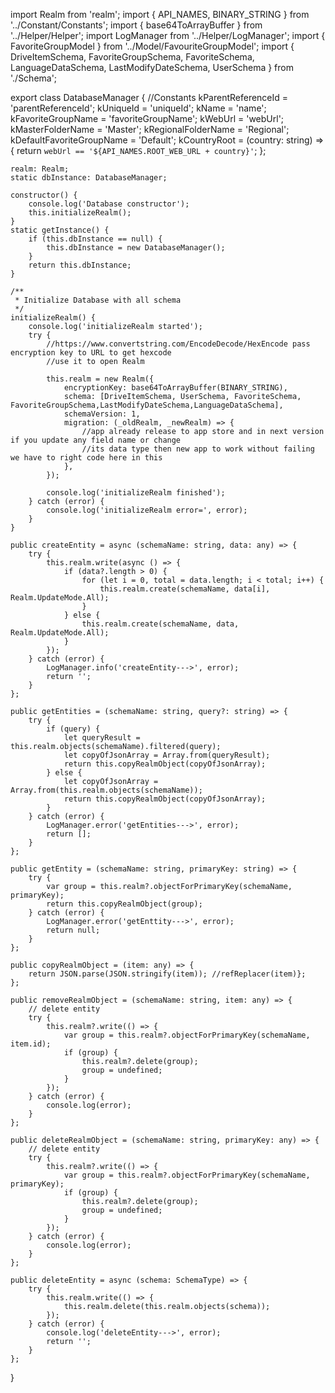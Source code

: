 import Realm from 'realm';
import { API_NAMES, BINARY_STRING } from '../Constant/Constants';
import { base64ToArrayBuffer } from '../Helper/Helper';
import LogManager from '../Helper/LogManager';
import { FavoriteGroupModel } from '../Model/FavouriteGroupModel';
import { DriveItemSchema, FavoriteGroupSchema, FavoriteSchema, LanguageDataSchema, LastModifyDateSchema, UserSchema } from './Schema';

export class DatabaseManager {
    //Constants
    kParentReferenceId = 'parentReferenceId';
    kUniqueId = 'uniqueId';
    kName = 'name';
    kFavoriteGroupName = 'favoriteGroupName';
    kWebUrl = 'webUrl';
    kMasterFolderName = 'Master';
    kRegionalFolderName = 'Regional';
    kDefaultFavoriteGroupName = 'Default';
    kCountryRoot = (country: string) => {
        return `webUrl == '${API_NAMES.ROOT_WEB_URL + country}'`;
    };

    realm: Realm;
    static dbInstance: DatabaseManager;

    constructor() {
        console.log('Database constructor');
        this.initializeRealm();
    }
    static getInstance() {
        if (this.dbInstance == null) {
            this.dbInstance = new DatabaseManager();
        }
        return this.dbInstance;
    }

    /**
     * Initialize Database with all schema
     */
    initializeRealm() {
        console.log('initializeRealm started');
        try {
            //https://www.convertstring.com/EncodeDecode/HexEncode pass encryption key to URL to get hexcode
            //use it to open Realm

            this.realm = new Realm({
                encryptionKey: base64ToArrayBuffer(BINARY_STRING),
                schema: [DriveItemSchema, UserSchema, FavoriteSchema, FavoriteGroupSchema,LastModifyDateSchema,LanguageDataSchema],
                schemaVersion: 1,
                migration: (_oldRealm, _newRealm) => {
                    //app already release to app store and in next version if you update any field name or change
                    //its data type then new app to work without failing we have to right code here in this
                },
            });

            console.log('initializeRealm finished');
        } catch (error) {
            console.log('initializeRealm error=', error);
        }
    }

    public createEntity = async (schemaName: string, data: any) => {
        try {
            this.realm.write(async () => {
                if (data?.length > 0) {
                    for (let i = 0, total = data.length; i < total; i++) {
                        this.realm.create(schemaName, data[i], Realm.UpdateMode.All);
                    }
                } else {
                    this.realm.create(schemaName, data, Realm.UpdateMode.All);
                }
            });
        } catch (error) {
            LogManager.info('createEntity--->', error);
            return '';
        }
    };

    public getEntities = (schemaName: string, query?: string) => {
        try {
            if (query) {
                let queryResult = this.realm.objects(schemaName).filtered(query);
                let copyOfJsonArray = Array.from(queryResult);
                return this.copyRealmObject(copyOfJsonArray);
            } else {
                let copyOfJsonArray = Array.from(this.realm.objects(schemaName));
                return this.copyRealmObject(copyOfJsonArray);
            }
        } catch (error) {
            LogManager.error('getEntities--->', error);
            return [];
        }
    };

    public getEntity = (schemaName: string, primaryKey: string) => {
        try {
            var group = this.realm?.objectForPrimaryKey(schemaName, primaryKey);
            return this.copyRealmObject(group);
        } catch (error) {
            LogManager.error('getEnttity--->', error);
            return null;
        }
    };

    public copyRealmObject = (item: any) => {
        return JSON.parse(JSON.stringify(item)); //refReplacer(item)};
    };

    public removeRealmObject = (schemaName: string, item: any) => {
        // delete entity
        try {
            this.realm?.write(() => {
                var group = this.realm?.objectForPrimaryKey(schemaName, item.id);
                if (group) {
                    this.realm?.delete(group);
                    group = undefined;
                }
            });
        } catch (error) {
            console.log(error);
        }
    };

    public deleteRealmObject = (schemaName: string, primaryKey: any) => {
        // delete entity
        try {
            this.realm?.write(() => {
                var group = this.realm?.objectForPrimaryKey(schemaName, primaryKey);
                if (group) {
                    this.realm?.delete(group);
                    group = undefined;
                }
            });
        } catch (error) {
            console.log(error);
        }
    };

    public deleteEntity = async (schema: SchemaType) => {
        try {
            this.realm.write(() => {
                this.realm.delete(this.realm.objects(schema));
            });
        } catch (error) {
            console.log('deleteEntity--->', error);
            return '';
        }
    };

}
